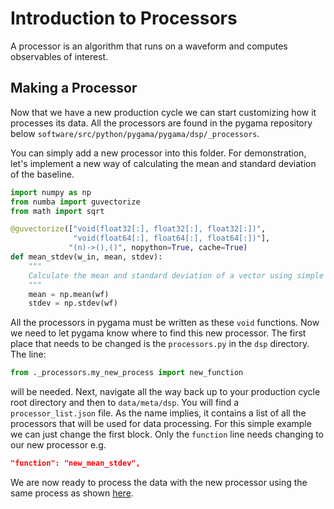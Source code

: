 # Introduction to Processors

A processor is an algorithm that runs on a waveform and computes observables of interest.

## Making a Processor

Now that we have a new production cycle we can start customizing how it processes its
data.  All the processors are found in the pygama repository below
`software/src/python/pygama/pygama/dsp/_processors`.

You can simply add a new processor into this folder. For demonstration, let's implement a
new way of calculating the mean and standard deviation of the baseline.

```py
import numpy as np
from numba import guvectorize
from math import sqrt

@guvectorize(["void(float32[:], float32[:], float32[:])",
              "void(float64[:], float64[:], float64[:])"],
             "(n)->(),()", nopython=True, cache=True)
def mean_stdev(w_in, mean, stdev):
    """
    Calculate the mean and standard deviation of a vector using simple numpy operations
    """
    mean = np.mean(wf)
    stdev = np.stdev(wf)
 ```

All the processors in pygama must be written as these `void` functions.  Now we need to
let pygama know where to find this new processor.  The first place that needs to be
changed is the `processors.py` in the `dsp` directory. The line:

```py
from ._processors.my_new_process import new_function
```

will be needed. Next, navigate all the way back up to your production cycle root directory
and then to `data/meta/dsp`. You will find a `processor_list.json` file. As the name
implies, it contains a list of all the processors that will be used for data processing.
For this simple example we can just change the first block. Only the `function` line needs
changing to our new processor e.g.

```json
"function": "new_mean_stdev",
```

We are now ready to process the data with the new processor using the same process as
shown [here](https://github.com/mmatteo/legend-analysis-tutorials/tree/main/run-production).
